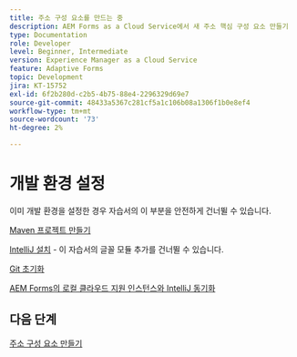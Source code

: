 ```yaml
---
title: 주소 구성 요소를 만드는 중
description: AEM Forms as a Cloud Service에서 새 주소 핵심 구성 요소 만들기
type: Documentation
role: Developer
level: Beginner, Intermediate
version: Experience Manager as a Cloud Service
feature: Adaptive Forms
topic: Development
jira: KT-15752
exl-id: 6f2b280d-c2b5-4b75-88e4-2296329d69e7
source-git-commit: 48433a5367c281cf5a1c106b08a1306f1b0e8ef4
workflow-type: tm+mt
source-wordcount: '73'
ht-degree: 2%

---
```


# 개발 환경 설정

이미 개발 환경을 설정한 경우 자습서의 이 부분을 안전하게 건너뛸 수 있습니다.

[Maven 프로젝트 만들기](https://experienceleague.adobe.com/ko/docs/experience-manager-learn/cloud-service/forms/developing-for-cloud-service/getting-started)

[IntelliJ 설치](https://experienceleague.adobe.com/ko/docs/experience-manager-learn/cloud-service/forms/developing-for-cloud-service/intellij-set-up) - 이 자습서의 글꼴 모듈 추가를 건너뛸 수 있습니다.

[Git 초기화](https://experienceleague.adobe.com/ko/docs/experience-manager-learn/cloud-service/forms/developing-for-cloud-service/setup-git)

[AEM Forms의 로컬 클라우드 지원 인스턴스와 IntelliJ 동기화](https://experienceleague.adobe.com/ko/docs/experience-manager-learn/cloud-service/forms/developing-for-cloud-service/intellij-and-aem-sync)

## 다음 단계

[주소 구성 요소 만들기](./creating-address-component.md)
